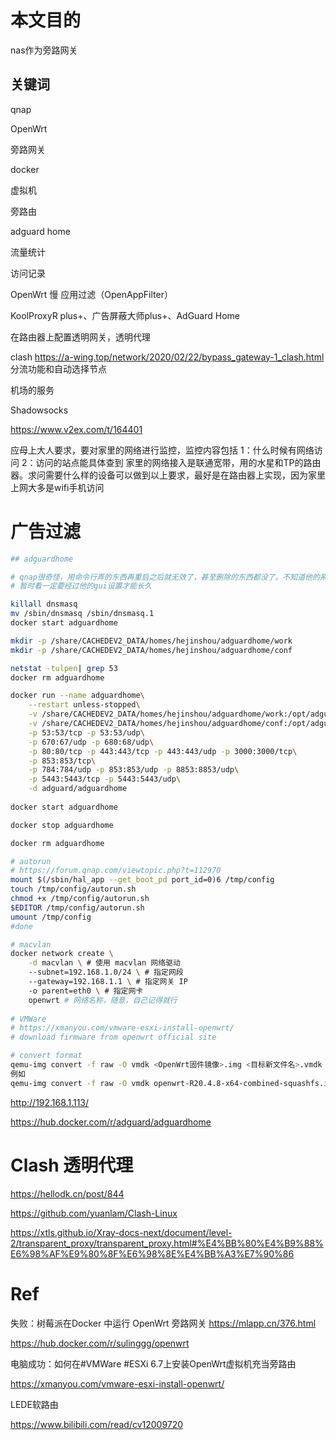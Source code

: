 # 本文目的

nas作为旁路网关

## 关键词

qnap

OpenWrt 

旁路网关

docker

虚拟机

旁路由

adguard home

流量统计

访问记录

OpenWrt  慢
应用过滤（OpenAppFilter）

KoolProxyR plus+、广告屏蔽大师plus+、AdGuard Home

在路由器上配置透明网关，透明代理

clash https://a-wing.top/network/2020/02/22/bypass_gateway-1_clash.html 分流功能和自动选择节点

机场的服务

Shadowsocks 

https://www.v2ex.com/t/164401

应母上大人要求，要对家里的网络进行监控，监控内容包括
 1：什么时候有网络访问
 2：访问的站点能具体查到
 家里的网络接入是联通宽带，用的水星和TP的路由器。求问需要什么样的设备可以做到以上要求，最好是在路由器上实现，因为家里上网大多是wifi手机访问

# 广告过滤

```bash
## adguardhome

# qnap很奇怪，用命令行弄的东西再重启之后就无效了，甚至删除的东西都没了。不知道他的系统搞了什么鬼
# 暂时看一定要经过他的gui设置才能长久

killall dnsmasq
mv /sbin/dnsmasq /sbin/dnsmasq.1
docker start adguardhome

mkdir -p /share/CACHEDEV2_DATA/homes/hejinshou/adguardhome/work
mkdir -p /share/CACHEDEV2_DATA/homes/hejinshou/adguardhome/conf

netstat -tulpen| grep 53
docker rm adguardhome

docker run --name adguardhome\
    --restart unless-stopped\
    -v /share/CACHEDEV2_DATA/homes/hejinshou/adguardhome/work:/opt/adguardhome/work\
    -v /share/CACHEDEV2_DATA/homes/hejinshou/adguardhome/conf:/opt/adguardhome/conf\
    -p 53:53/tcp -p 53:53/udp\
    -p 670:67/udp -p 680:68/udp\
    -p 80:80/tcp -p 443:443/tcp -p 443:443/udp -p 3000:3000/tcp\
    -p 853:853/tcp\
    -p 784:784/udp -p 853:853/udp -p 8853:8853/udp\
    -p 5443:5443/tcp -p 5443:5443/udp\
    -d adguard/adguardhome
    
docker start adguardhome

docker stop adguardhome

docker rm adguardhome

# autorun
# https://forum.qnap.com/viewtopic.php?t=112970
mount $(/sbin/hal_app --get_boot_pd port_id=0)6 /tmp/config
touch /tmp/config/autorun.sh
chmod +x /tmp/config/autorun.sh
$EDITOR /tmp/config/autorun.sh
umount /tmp/config
#done

# macvlan 
docker network create \
    -d macvlan \ # 使用 macvlan 网络驱动
    --subnet=192.168.1.0/24 \ # 指定网段
    --gateway=192.168.1.1 \ # 指定网关 IP
    -o parent=eth0 \ # 指定网卡
    openwrt # 网络名称，随意，自己记得就行
    
# VMWare
# https://xmanyou.com/vmware-esxi-install-openwrt/
# download firmware from openwrt official site

# convert format
qemu-img convert -f raw -O vmdk <OpenWrt固件镜像>.img <目标新文件名>.vmdk
例如
qemu-img convert -f raw -O vmdk openwrt-R20.4.8-x64-combined-squashfs.img openwrt-R20.4.8-x64-combined-squashfs.img.vmdk

```

http://192.168.1.113/

https://hub.docker.com/r/adguard/adguardhome

# Clash 透明代理

https://hellodk.cn/post/844

https://github.com/yuanlam/Clash-Linux

https://xtls.github.io/Xray-docs-next/document/level-2/transparent_proxy/transparent_proxy.html#%E4%BB%80%E4%B9%88%E6%98%AF%E9%80%8F%E6%98%8E%E4%BB%A3%E7%90%86

# Ref

失败：树莓派在Docker 中运行 OpenWrt 旁路网关 https://mlapp.cn/376.html

https://hub.docker.com/r/sulinggg/openwrt



电脑成功：如何在#VMWare #ESXi 6.7上安装OpenWrt虚拟机充当旁路由

https://xmanyou.com/vmware-esxi-install-openwrt/

LEDE软路由

https://www.bilibili.com/read/cv12009720